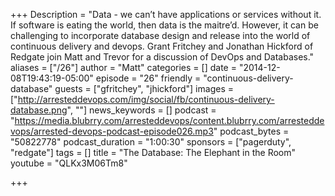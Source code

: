 +++
Description = "Data - we can’t have applications or services without it. If software is eating the world, then data is the maitre’d. However, it can be challenging to incorporate database design and release into the world of continuous delivery and devops. Grant Fritchey and Jonathan Hickford of Redgate join Matt and Trevor for a discussion of DevOps and Databases."
aliases = ["/26"]
author = "Matt"
categories = []
date = "2014-12-08T19:43:19-05:00"
episode = "26"
friendly = "continuous-delivery-database"
guests = ["gfritchey", "jhickford"]
images = ["http://arresteddevops.com/img/social/fb/continuous-delivery-database.png", ""]
news_keywords = []
podcast = "https://media.blubrry.com/arresteddevops/content.blubrry.com/arresteddevops/arrested-devops-podcast-episode026.mp3"
podcast_bytes = "50822778"
podcast_duration = "1:00:30"
sponsors = ["pagerduty", "redgate"]
tags = []
title = "The Database: The Elephant in the Room"
youtube = "QLKx3M06Tm8"

+++
